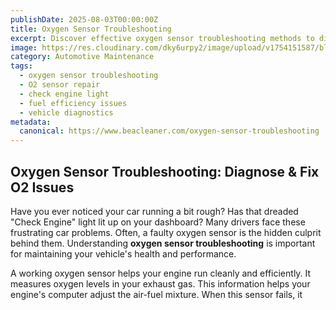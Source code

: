 ```yaml
---
publishDate: 2025-08-03T00:00:00Z
title: Oxygen Sensor Troubleshooting
excerpt: Discover effective oxygen sensor troubleshooting methods to diagnose common O2 sensor issues. Learn how to fix engine light problems and restore fuel efficiency.
image: https://res.cloudinary.com/dky6urpy2/image/upload/v1754151587/blog_image_1754151587_mypnek.webp
category: Automotive Maintenance
tags:
  - oxygen sensor troubleshooting
  - O2 sensor repair
  - check engine light
  - fuel efficiency issues
  - vehicle diagnostics
metadata:
  canonical: https://www.beacleaner.com/oxygen-sensor-troubleshooting
---
```


## Oxygen Sensor Troubleshooting: Diagnose & Fix O2 Issues

Have you ever noticed your car running a bit rough? Has that dreaded "Check Engine" light lit up on your dashboard? Many drivers face these frustrating car problems. Often, a faulty oxygen sensor is the hidden culprit behind them. Understanding **oxygen sensor troubleshooting** is important for maintaining your vehicle's health and performance.

A working oxygen sensor helps your engine run cleanly and efficiently. It measures oxygen levels in your exhaust gas. This information helps your engine's computer adjust the air-fuel mixture. When this sensor fails, it